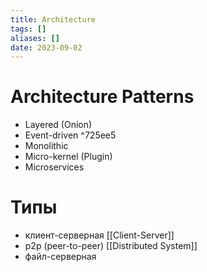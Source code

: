 ```yaml
---
title: Architecture
tags: []
aliases: []
date: 2023-09-02
---
```


# Architecture Patterns
 - Layered (Onion)
 - Event-driven ^725ee5
 - Monolithic
 - Micro-kernel (Plugin)
 - Microservices

# Типы
- клиент-серверная [[Client-Server]]
- p2p (peer-to-peer) [[Distributed System]]
- файл-серверная